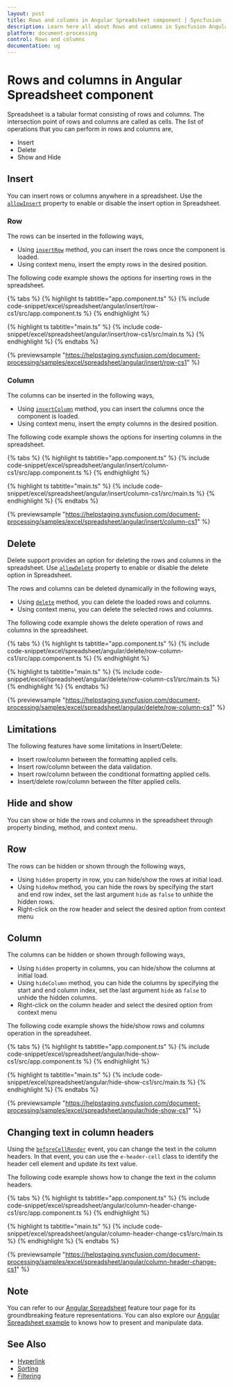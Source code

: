 ```yaml
---
layout: post
title: Rows and columns in Angular Spreadsheet component | Syncfusion
description: Learn here all about Rows and columns in Syncfusion Angular Spreadsheet component of Syncfusion Essential JS 2 and more.
platform: document-processing
control: Rows and columns 
documentation: ug
---
```


# Rows and columns in Angular Spreadsheet component

Spreadsheet is a tabular format consisting of rows and columns. The intersection point of rows and columns are called as cells. The list of operations that you can perform in rows and columns are,

* Insert
* Delete
* Show and Hide

## Insert

You can insert rows or columns anywhere in a spreadsheet. Use the [`allowInsert`](https://ej2.syncfusion.com/angular/documentation/api/spreadsheet/#allowinsert) property to enable or disable the insert option in Spreadsheet.

### Row

The rows can be inserted in the following ways,

* Using [`insertRow`](https://ej2.syncfusion.com/angular/documentation/api/spreadsheet/#insertrow) method, you can insert the rows once the component is loaded.
* Using context menu, insert the empty rows in the desired position.

The following code example shows the options for inserting rows in the spreadsheet.

{% tabs %}
{% highlight ts tabtitle="app.component.ts" %}
{% include code-snippet/excel/spreadsheet/angular/insert/row-cs1/src/app.component.ts %}
{% endhighlight %}

{% highlight ts tabtitle="main.ts" %}
{% include code-snippet/excel/spreadsheet/angular/insert/row-cs1/src/main.ts %}
{% endhighlight %}
{% endtabs %}
  
{% previewsample "https://helpstaging.syncfusion.com/document-processing/samples/excel/spreadsheet/angular/insert/row-cs1" %}

### Column

The columns can be inserted in the following ways,

* Using [`insertColumn`](https://ej2.syncfusion.com/angular/documentation/api/spreadsheet/#insertcolumn) method, you can insert the columns once the component is loaded.
* Using context menu, insert the empty columns in the desired position.

The following code example shows the options for inserting columns in the spreadsheet.

{% tabs %}
{% highlight ts tabtitle="app.component.ts" %}
{% include code-snippet/excel/spreadsheet/angular/insert/column-cs1/src/app.component.ts %}
{% endhighlight %}

{% highlight ts tabtitle="main.ts" %}
{% include code-snippet/excel/spreadsheet/angular/insert/column-cs1/src/main.ts %}
{% endhighlight %}
{% endtabs %}
  
{% previewsample "https://helpstaging.syncfusion.com/document-processing/samples/excel/spreadsheet/angular/insert/column-cs1" %}

## Delete

Delete support provides an option for deleting the rows and columns in the spreadsheet. Use [`allowDelete`](https://ej2.syncfusion.com/angular/documentation/api/spreadsheet/#allowdelete) property to enable or disable the delete option in Spreadsheet.

The rows and columns can be deleted dynamically in the following ways,

* Using [`delete`](https://ej2.syncfusion.com/angular/documentation/api/spreadsheet/#delete) method, you can delete the loaded rows and columns.
* Using context menu, you can delete the selected rows and columns.

The following code example shows the delete operation of rows and columns in the spreadsheet.

{% tabs %}
{% highlight ts tabtitle="app.component.ts" %}
{% include code-snippet/excel/spreadsheet/angular/delete/row-column-cs1/src/app.component.ts %}
{% endhighlight %}

{% highlight ts tabtitle="main.ts" %}
{% include code-snippet/excel/spreadsheet/angular/delete/row-column-cs1/src/main.ts %}
{% endhighlight %}
{% endtabs %}
  
{% previewsample "https://helpstaging.syncfusion.com/document-processing/samples/excel/spreadsheet/angular/delete/row-column-cs1" %}

## Limitations

The following features have some limitations in Insert/Delete:

* Insert row/column between the formatting applied cells.
* Insert row/column between the data validation.
* Insert row/column between the conditional formatting applied cells.
* Insert/delete row/column between the filter applied cells.

## Hide and show

You can show or hide the rows and columns in the spreadsheet through property binding, method, and context menu.

## Row

The rows can be hidden or shown through the following ways,

* Using `hidden` property in row, you can hide/show the rows at initial load.
* Using `hideRow` method, you can hide the rows by specifying the start and end row index, set the last argument `hide` as `false` to unhide the hidden rows.
* Right-click on the row header and select the desired option from context menu

## Column

The columns can be hidden or shown through following ways,

* Using `hidden` property in columns, you can hide/show the columns at initial load.
* Using `hideColumn` method, you can hide the columns by specifying the start and end column index, set the last argument `hide` as `false` to unhide the hidden columns.
* Right-click on the column header and select the desired option from context menu

The following code example shows the hide/show rows and columns operation in the spreadsheet.

{% tabs %}
{% highlight ts tabtitle="app.component.ts" %}
{% include code-snippet/excel/spreadsheet/angular/hide-show-cs1/src/app.component.ts %}
{% endhighlight %}

{% highlight ts tabtitle="main.ts" %}
{% include code-snippet/excel/spreadsheet/angular/hide-show-cs1/src/main.ts %}
{% endhighlight %}
{% endtabs %}
  
{% previewsample "https://helpstaging.syncfusion.com/document-processing/samples/excel/spreadsheet/angular/hide-show-cs1" %}

## Changing text in column headers

Using the [`beforeCellRender`](https://ej2.syncfusion.com/angular/documentation/api/spreadsheet/#beforecellrender) event, you can change the text in the column headers. In that event, you can use the `e-header-cell` class to identify the header cell element and update its text value.

The following code example shows how to change the text in the column headers.

{% tabs %}
{% highlight ts tabtitle="app.component.ts" %}
{% include code-snippet/excel/spreadsheet/angular/column-header-change-cs1/src/app.component.ts %}
{% endhighlight %}

{% highlight ts tabtitle="main.ts" %}
{% include code-snippet/excel/spreadsheet/angular/column-header-change-cs1/src/main.ts %}
{% endhighlight %}
{% endtabs %}
  
{% previewsample "https://helpstaging.syncfusion.com/document-processing/samples/excel/spreadsheet/angular/column-header-change-cs1" %}

## Note

You can refer to our [Angular Spreadsheet](https://www.syncfusion.com/angular-ui-components/angular-spreadsheet) feature tour page for its groundbreaking feature representations. You can also explore our [Angular Spreadsheet example](https://ej2.syncfusion.com/angular/demos/#/material/spreadsheet/default) to knows how to present and manipulate data.

## See Also

* [Hyperlink](./link)
* [Sorting](./sort)
* [Filtering](./filter)